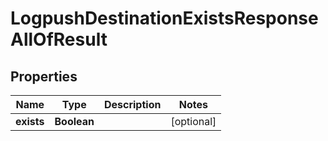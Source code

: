 

# LogpushDestinationExistsResponseAllOfResult


## Properties

| Name | Type | Description | Notes |
|------------ | ------------- | ------------- | -------------|
|**exists** | **Boolean** |  |  [optional] |



